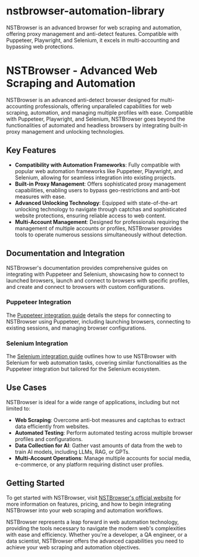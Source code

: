 # nstbrowser-automation-library
 NSTBrowser is an advanced browser for web scraping and automation, offering proxy management and anti-detect features. Compatible with Puppeteer, Playwright, and Selenium, it excels in multi-accounting and bypassing web protections.


# NSTBrowser - Advanced Web Scraping and Automation

NSTBrowser is an advanced anti-detect browser designed for multi-accounting professionals, offering unparalleled capabilities for web scraping, automation, and managing multiple profiles with ease. Compatible with Puppeteer, Playwright, and Selenium, NSTBrowser goes beyond the functionalities of automated and headless browsers by integrating built-in proxy management and unlocking technologies.

## Key Features

- **Compatibility with Automation Frameworks**: Fully compatible with popular web automation frameworks like Puppeteer, Playwright, and Selenium, allowing for seamless integration into existing projects.
- **Built-in Proxy Management**: Offers sophisticated proxy management capabilities, enabling users to bypass geo-restrictions and anti-bot measures with ease.
- **Advanced Unlocking Technology**: Equipped with state-of-the-art unlocking technology to navigate through captchas and sophisticated website protections, ensuring reliable access to web content.
- **Multi-Account Management**: Designed for professionals requiring the management of multiple accounts or profiles, NSTBrowser provides tools to operate numerous sessions simultaneously without detection.

## Documentation and Integration

NSTBrowser's documentation provides comprehensive guides on integrating with Puppeteer and Selenium, showcasing how to connect to launched browsers, launch and connect to browsers with specific profiles, and create and connect to browsers with custom configurations.

### Puppeteer Integration

The [Puppeteer integration guide](https://apidocs.nstbrowser.io/doc-415259/?nav=1) details the steps for connecting to NSTBrowser using Puppeteer, including launching browsers, connecting to existing sessions, and managing browser configurations.

### Selenium Integration

The [Selenium integration guide](https://apidocs.nstbrowser.io/doc-415260/?nav=1) outlines how to use NSTBrowser with Selenium for web automation tasks, covering similar functionalities as the Puppeteer integration but tailored for the Selenium ecosystem.

## Use Cases

NSTBrowser is ideal for a wide range of applications, including but not limited to:

- **Web Scraping**: Overcome anti-bot measures and captchas to extract data efficiently from websites.
- **Automated Testing**: Perform automated testing across multiple browser profiles and configurations.
- **Data Collection for AI**: Gather vast amounts of data from the web to train AI models, including LLMs, RAG, or GPTs.
- **Multi-Account Operations**: Manage multiple accounts for social media, e-commerce, or any platform requiring distinct user profiles.

## Getting Started

To get started with NSTBrowser, visit [NSTBrowser's official website](https://www.nstbrowser.io/) for more information on features, pricing, and how to begin integrating NSTBrowser into your web scraping and automation workflows.

NSTBrowser represents a leap forward in web automation technology, providing the tools necessary to navigate the modern web's complexities with ease and efficiency. Whether you're a developer, a QA engineer, or a data scientist, NSTBrowser offers the advanced capabilities you need to achieve your web scraping and automation objectives.
